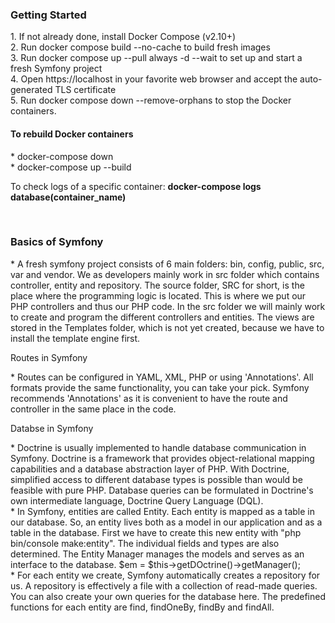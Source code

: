 <h3>Getting Started</h3>
1. If not already done, install Docker Compose (v2.10+)</br>
2. Run docker compose build --no-cache to build fresh images</br>
3. Run docker compose up --pull always -d --wait to set up and start a fresh Symfony project</br>
4. Open https://localhost in your favorite web browser and accept the auto-generated TLS certificate</br>
5. Run docker compose down --remove-orphans to stop the Docker containers.</br>
<h4>To rebuild Docker containers</h4></hr>
* docker-compose down</br>
* docker-compose up --build</br>
<p>To check logs of a specific container: <b>docker-compose logs database(container_name)
</b></p></br>
<h3>Basics of Symfony</h3>
* A fresh symfony project consists of 6 main folders: bin, config, public, src, var and vendor. We as developers mainly work in src folder which contains controller, entity and repository. The source folder, SRC for short, is the place where the programming logic is located. This is where we put our PHP controllers and thus our PHP code. In the src folder we will mainly work to create and program the different controllers and entities. The views are stored in the Templates folder, which is not yet created, because we have to install the template engine first. <br>
<p> Routes in Symfony </p>
* Routes can be configured in YAML, XML, PHP or using 'Annotations'. All formats provide the same functionality, you can take your pick. Symfony recommends 'Annotations' as it is convenient to have the route and controller in the same place in the code. <br>
<p>Databse in Symfony</p>
* Doctrine is usually implemented to handle database communication in Symfony. Doctrine is a framework that provides object-relational mapping capabilities and a database abstraction layer of PHP. With Doctrine, simplified access to different database types is possible than would be feasible with pure PHP. Database queries can be formulated in Doctrine's own intermediate language, Doctrine Query Language (DQL). <br>
* In Symfony, entities are called Entity. Each entity is mapped as a table in our database. So, an entity lives both as a model in our application and as a table in the database. First we have to create this new entity with "php bin/console make:entity". The individual fields and types are also determined. The Entity Manager manages the models and serves as an interface to the database. $em = $this->getDOctrine()->getManager();<br>
* For each entity we create, Symfony automatically creates a repository for us. A repository is effectively a file with a collection of read-made queries. You can also create your own queries for the database here. The predefined functions for each entity are find, findOneBy, findBy and findAll.